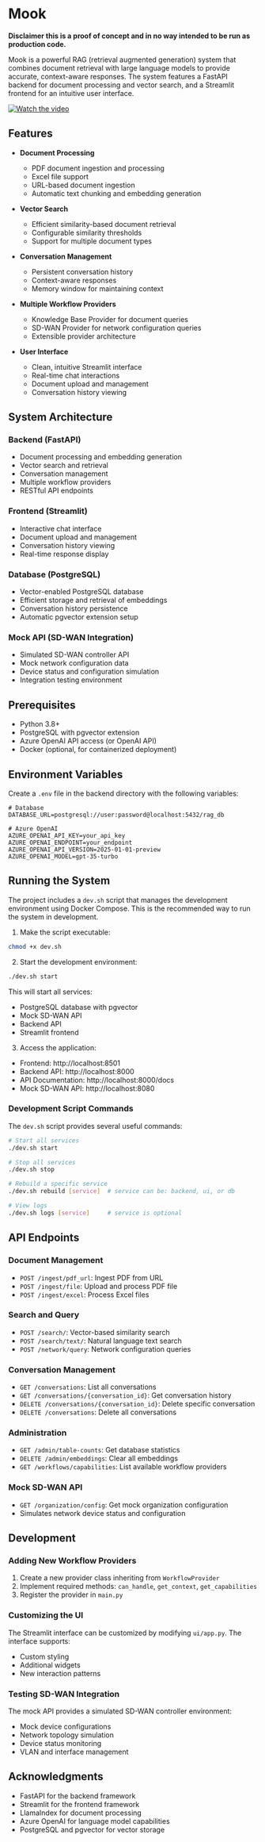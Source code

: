 # Mook

**Disclaimer this is a proof of concept and in no way intended to be run as production code.** 

Mook is a powerful RAG (retrieval augmented generation) system that combines document retrieval with large language models to provide accurate, context-aware responses. The system features a FastAPI backend for document processing and vector search, and a Streamlit frontend for an intuitive user interface.

[![Watch the video](https://img.youtube.com/vi/DdN5RWkfXo4/0.jpg)](https://www.youtube.com/watch?v=DdN5RWkfXo4)

## Features

- **Document Processing**
  - PDF document ingestion and processing
  - Excel file support
  - URL-based document ingestion
  - Automatic text chunking and embedding generation

- **Vector Search**
  - Efficient similarity-based document retrieval
  - Configurable similarity thresholds
  - Support for multiple document types

- **Conversation Management**
  - Persistent conversation history
  - Context-aware responses
  - Memory window for maintaining context

- **Multiple Workflow Providers**
  - Knowledge Base Provider for document queries
  - SD-WAN Provider for network configuration queries
  - Extensible provider architecture

- **User Interface**
  - Clean, intuitive Streamlit interface
  - Real-time chat interactions
  - Document upload and management
  - Conversation history viewing

## System Architecture

### Backend (FastAPI)
- Document processing and embedding generation
- Vector search and retrieval
- Conversation management
- Multiple workflow providers
- RESTful API endpoints

### Frontend (Streamlit)
- Interactive chat interface
- Document upload and management
- Conversation history viewing
- Real-time response display

### Database (PostgreSQL)
- Vector-enabled PostgreSQL database
- Efficient storage and retrieval of embeddings
- Conversation history persistence
- Automatic pgvector extension setup

### Mock API (SD-WAN Integration)
- Simulated SD-WAN controller API
- Mock network configuration data
- Device status and configuration simulation
- Integration testing environment

## Prerequisites

- Python 3.8+
- PostgreSQL with pgvector extension
- Azure OpenAI API access (or OpenAI API)
- Docker (optional, for containerized deployment)

## Environment Variables

Create a `.env` file in the backend directory with the following variables:

```env
# Database
DATABASE_URL=postgresql://user:password@localhost:5432/rag_db

# Azure OpenAI
AZURE_OPENAI_API_KEY=your_api_key
AZURE_OPENAI_ENDPOINT=your_endpoint
AZURE_OPENAI_API_VERSION=2025-01-01-preview
AZURE_OPENAI_MODEL=gpt-35-turbo
```

## Running the System

The project includes a `dev.sh` script that manages the development environment using Docker Compose. This is the recommended way to run the system in development.

1. Make the script executable:
```bash
chmod +x dev.sh
```

2. Start the development environment:
```bash
./dev.sh start
```

This will start all services:
- PostgreSQL database with pgvector
- Mock SD-WAN API
- Backend API
- Streamlit frontend

3. Access the application:
- Frontend: http://localhost:8501
- Backend API: http://localhost:8000
- API Documentation: http://localhost:8000/docs
- Mock SD-WAN API: http://localhost:8080

### Development Script Commands

The `dev.sh` script provides several useful commands:

```bash
# Start all services
./dev.sh start

# Stop all services
./dev.sh stop

# Rebuild a specific service
./dev.sh rebuild [service]  # service can be: backend, ui, or db

# View logs
./dev.sh logs [service]     # service is optional
```

## API Endpoints

### Document Management
- `POST /ingest/pdf_url`: Ingest PDF from URL
- `POST /ingest/file`: Upload and process PDF file
- `POST /ingest/excel`: Process Excel files

### Search and Query
- `POST /search/`: Vector-based similarity search
- `POST /search/text/`: Natural language text search
- `POST /network/query`: Network configuration queries

### Conversation Management
- `GET /conversations`: List all conversations
- `GET /conversations/{conversation_id}`: Get conversation history
- `DELETE /conversations/{conversation_id}`: Delete specific conversation
- `DELETE /conversations`: Delete all conversations

### Administration
- `GET /admin/table-counts`: Get database statistics
- `DELETE /admin/embeddings`: Clear all embeddings
- `GET /workflows/capabilities`: List available workflow providers

### Mock SD-WAN API
- `GET /organization/config`: Get mock organization configuration
- Simulates network device status and configuration

## Development

### Adding New Workflow Providers
1. Create a new provider class inheriting from `WorkflowProvider`
2. Implement required methods: `can_handle`, `get_context`, `get_capabilities`
3. Register the provider in `main.py`

### Customizing the UI
The Streamlit interface can be customized by modifying `ui/app.py`. The interface supports:
- Custom styling
- Additional widgets
- New interaction patterns

### Testing SD-WAN Integration
The mock API provides a simulated SD-WAN controller environment:
- Mock device configurations
- Network topology simulation
- Device status monitoring
- VLAN and interface management

## Acknowledgments

- FastAPI for the backend framework
- Streamlit for the frontend framework
- LlamaIndex for document processing
- Azure OpenAI for language model capabilities
- PostgreSQL and pgvector for vector storage 
